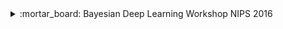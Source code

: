 <!-- !!!!!!!!!!!!!!!!!!!!! CLASSES !!!!!!!!!!!!!!!!!!!!!-->
<div>
<details>
<summary>:mortar_board: Bayesian Deep Learning Workshop NIPS 2016</summary>
<div markdown='1'>

+ Author : multiple.
+ Review : Good videos of the workshop. Being able to listen to many of the best researchers in this quickly growing field is very interesting. Unfortunate the videos are too short to really be able to cover the subject with great depth.
+ Recommend as : 
    * Stand alone videos for anyone interested in Bayesian Deep Learning (should have some knowledge of ML and DL).
+ Level : Intermediate-Advanced. 
+ [Link](https://www.youtube.com/channel/UC_LBLWLfKk5rMKDOHoO7vPQ){:.mdLink}

</div>
</details>
</div> 
